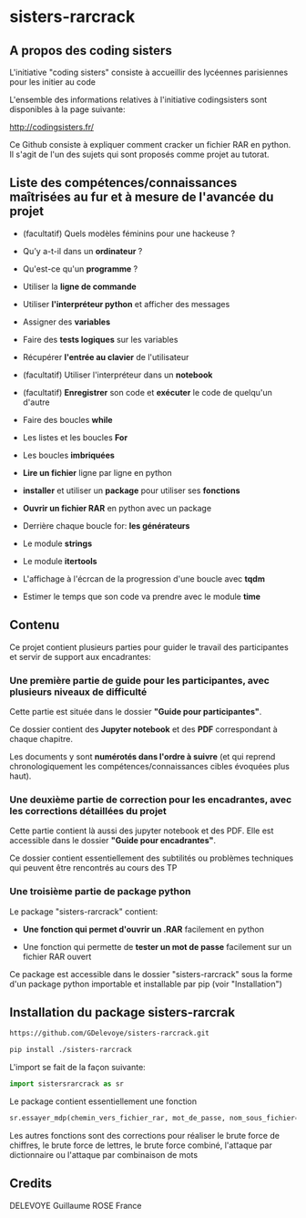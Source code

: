 # sisters-rarcrack

## A propos des coding sisters

L'initiative "coding sisters" consiste à accueillir des lycéennes parisiennes pour les initier au code

L'ensemble des informations relatives à l'initiative codingsisters sont disponibles à la page suivante:

http://codingsisters.fr/


Ce Github consiste à expliquer comment cracker un fichier RAR en python. Il s'agit de l'un des sujets qui sont proposés comme projet au tutorat.

## Liste des compétences/connaissances maîtrisées au fur et à mesure de l'avancée du projet

- (facultatif) Quels modèles féminins pour une hackeuse ?


- Qu’y a-t-il dans un **ordinateur** ?


- Qu'est-ce qu'un **programme** ?


- Utiliser la **ligne de commande**


- Utiliser **l'interpréteur python** et afficher des messages


- Assigner des **variables**


- Faire des **tests logiques** sur les variables


- Récupérer **l'entrée au clavier** de l'utilisateur


- (facultatif) Utiliser l'interpréteur dans un **notebook**


- (facultatif) **Enregistrer** son code et **exécuter** le code de quelqu'un d'autre


- Faire des boucles **while**


- Les listes et les boucles **For**


- Les boucles **imbriquées**


- **Lire un fichier** ligne par ligne en python


- **installer** et utiliser un **package** pour utiliser ses **fonctions**


- **Ouvrir un fichier RAR** en python avec un package


- Derrière chaque boucle for: **les générateurs**


- Le module **strings**


- Le module **itertools**


- L'affichage à l'écrcan de la progression d'une boucle avec **tqdm**


- Estimer le temps que son code va prendre avec le module **time**

## Contenu

Ce projet contient plusieurs parties pour guider le travail des participantes et servir de support aux encadrantes:

### Une première partie de **guide pour les participantes**, avec plusieurs niveaux de difficulté

Cette partie est située dans le dossier **"Guide pour participantes"**. 

Ce dossier contient des **Jupyter notebook** et des **PDF** correspondant à chaque chapitre. 

Les documents y sont **numérotés dans l'ordre à suivre** (et qui reprend chronologiquement les compétences/connaissances cibles évoquées plus haut).


### Une deuxième partie **de correction pour les encadrantes**, avec les corrections détaillées du projet

Cette partie contient là aussi des jupyter notebook et des PDF. Elle est accessible dans le dossier **"Guide pour encadrantes"**.

Ce dossier contient essentiellement des subtilités ou problèmes techniques qui peuvent être rencontrés au cours des TP


### Une troisième partie de **package python** 

Le package "sisters-rarcrack" contient:

- **Une fonction qui permet d'ouvrir un .RAR** facilement en python

- Une fonction qui permette de **tester un mot de passe** facilement sur un fichier RAR ouvert


Ce package est accessible dans le dossier "sisters-rarcrack" sous la forme d'un package python importable et installable par pip (voir "Installation")


## Installation du package sisters-rarcrak


```bash
https://github.com/GDelevoye/sisters-rarcrack.git

pip install ./sisters-rarcrack
```

L'import se fait de la façon suivante:

```python
import sistersrarcrack as sr
```

Le package contient essentiellement une fonction

```python
sr.essayer_mdp(chemin_vers_fichier_rar, mot_de_passe, nom_sous_fichier=None)
```

Les autres fonctions sont des corrections pour réaliser le brute force de chiffres, le brute force de lettres, le brute force combiné, l'attaque par dictionnaire ou l'attaque par combinaison de mots



## Credits 

DELEVOYE Guillaume
ROSE France
